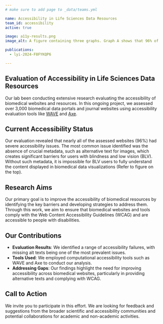 ```yaml
---
# make sure to add page to _data/teams.yml

name: Accessibility in Life Sciences Data Resources
team_id: accessibility
active: true

image: a11y-results.png
image_alt: A figure containing three graphs. Graph A shows that 96% of data portals have issues. Graph B shows the percentage of those issues by accessibility categories, with contrast being the most prevalent issue, and label_missing, alt_missing, and label_empty highlighted. Graph C is a pie chart showing that 78.8% of alt text in journals are entirely missing, while 21.3% are uninformative.

publications:
  - lyi-2024-F8FYKQP6

---
```


## Evaluation of Accessibility in Life Sciences Data Resources

Our lab been conducting extensive research evaluating the accessibility of biomedical websites and resources. In this ongoing project, we assessed over 3,000 biomedical data portals and journal websites using accessibility evaluation tools like [WAVE](https://wave.webaim.org) and [Axe](https://www.deque.com/axe/).

## Current Accessibility Status
Our evaluation revealed that nearly all of the assessed websites (96%) had severe accessibility issues. The most common issue identified was the absence of crucial metadata, such as alternative text for images, which creates significant barriers for users with blindness and low vision (BLV). Without such metadata, it is impossible for BLV users to fully understand the content displayed in biomedical data visualizations (Refer to figure on the top).

## Research Aims
Our primary goal is to improve the accessibility of biomedical resources by identifying the key barriers and developing strategies to address them. Through this work, we aim to ensure that biomedical websites and tools comply with the Web Content Accessibility Guidelines (WCAG) and are accessible to people with disabilities.

## Our Contributions
- **Evaluation Results**: We identified a range of accessibility failures, with missing alt texts being one of the most prevalent issues.
- **Tools Used**: We employed computational accessibility tools such as WAVE and Axe to conduct our analysis.
- **Addressing Gaps**: Our findings highlight the need for improving accessibility across biomedical websites, particularly in providing alternative texts and complying with WCAG.

## Call to Action
We invite you to participate in this effort. We are looking for feedback and suggestions from the broader scientific and accessibility communities and potential collaborations for academic and non-academic activities.